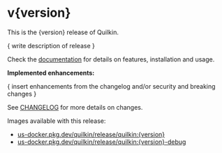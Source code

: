 # v{version}

This is the {version} release of Quilkin.

{ write description of release }

Check the [documentation](https://github.com/googleforgames/quilkin#usage) for details on features, installation and 
usage.

**Implemented enhancements:**

{ insert enhancements from the changelog and/or security and breaking changes }

See [CHANGELOG](https://github.com/googleforgames/quilkin/blob/release-{version}/CHANGELOG.md) for more details on changes.

Images available with this release:

- [us-docker.pkg.dev/quilkin/release/quilkin:{version}](https://us-docker.pkg.dev/quilkin/release/quilkin:{version})
- [us-docker.pkg.dev/quilkin/release/quilkin:{version}-debug](https://us-docker.pkg.dev/quilkin/release/quilkin:{version}-debug)
